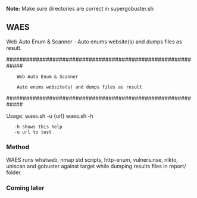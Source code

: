 **Note:** Make sure directories are correct in supergobuster.sh

## WAES
Web Auto Enum &amp; Scanner - Auto enums website(s) and dumps files as result.

#############################################################

        Web Auto Enum & Scanner

        Auto enums website(s) and dumps files as result

#############################################################

Usage: waes.sh -u {url}
       waes.sh -h

       -h shows this help
       -u url to test



### Method

WAES runs whatweb, nmap std scripts, http-enum, vulners.nse, nikto, uniscan
and gobuster against target while dumping results files in report/ folder.


### Coming later



